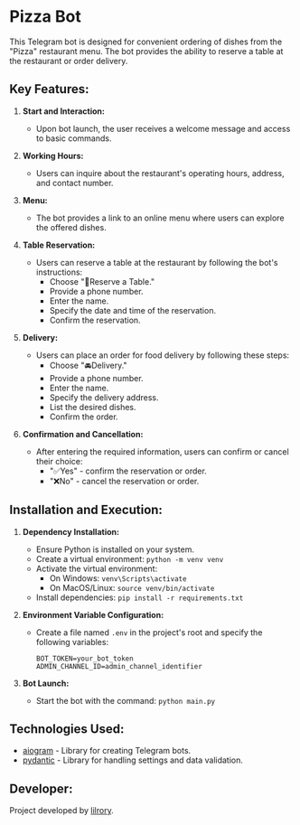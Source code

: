 # Pizza Bot

This Telegram bot is designed for convenient ordering of dishes from the "Pizza" restaurant menu. The bot provides the ability to reserve a table at the restaurant or order delivery.

## Key Features:

1. **Start and Interaction:**
   - Upon bot launch, the user receives a welcome message and access to basic commands.

2. **Working Hours:**
   - Users can inquire about the restaurant's operating hours, address, and contact number.

3. **Menu:**
   - The bot provides a link to an online menu where users can explore the offered dishes.

4. **Table Reservation:**
   - Users can reserve a table at the restaurant by following the bot's instructions:
     - Choose "🤳Reserve a Table."
     - Provide a phone number.
     - Enter the name.
     - Specify the date and time of the reservation.
     - Confirm the reservation.

5. **Delivery:**
   - Users can place an order for food delivery by following these steps:
     - Choose "🚘Delivery."
     - Provide a phone number.
     - Enter the name.
     - Specify the delivery address.
     - List the desired dishes.
     - Confirm the order.

6. **Confirmation and Cancellation:**
   - After entering the required information, users can confirm or cancel their choice:
     - "✅Yes" - confirm the reservation or order.
     - "❌No" - cancel the reservation or order.

## Installation and Execution:

1. **Dependency Installation:**
   - Ensure Python is installed on your system.
   - Create a virtual environment: `python -m venv venv`
   - Activate the virtual environment:
     - On Windows: `venv\Scripts\activate`
     - On MacOS/Linux: `source venv/bin/activate`
   - Install dependencies: `pip install -r requirements.txt`

2. **Environment Variable Configuration:**
   - Create a file named `.env` in the project's root and specify the following variables:
     ```
     BOT_TOKEN=your_bot_token
     ADMIN_CHANNEL_ID=admin_channel_identifier
     ```

3. **Bot Launch:**
   - Start the bot with the command: `python main.py`

## Technologies Used:

- [aiogram](https://docs.aiogram.dev/) - Library for creating Telegram bots.
- [pydantic](https://pydantic-docs.helpmanual.io/) - Library for handling settings and data validation.

## Developer:

Project developed by [lilrory](https://github.com/lilrory).

